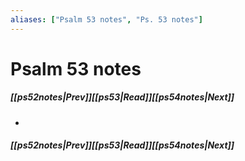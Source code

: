 ```yaml
---
aliases: ["Psalm 53 notes", "Ps. 53 notes"]
---
```

# Psalm 53 notes
##### <span class=arrow-left></span>[[ps52notes|Prev]]<span class=navigation-separator></span>[[ps53|Read]]<span class=navigation-separator></span>[[ps54notes|Next]]<span class=arrow-right></span>
- 
##### <span class=arrow-left></span>[[ps52notes|Prev]]<span class=navigation-separator></span>[[ps53|Read]]<span class=navigation-separator></span>[[ps54notes|Next]]<span class=arrow-right></span>